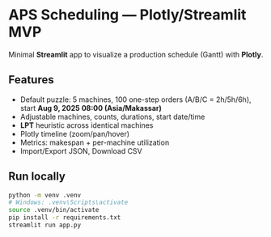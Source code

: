 # APS Scheduling — Plotly/Streamlit MVP

Minimal **Streamlit** app to visualize a production schedule (Gantt) with **Plotly**.

## Features
- Default puzzle: 5 machines, 100 one-step orders (A/B/C = 2h/5h/6h), start **Aug 9, 2025 08:00 (Asia/Makassar)**
- Adjustable machines, counts, durations, start date/time
- **LPT** heuristic across identical machines
- Plotly timeline (zoom/pan/hover)
- Metrics: makespan + per-machine utilization
- Import/Export JSON, Download CSV

## Run locally
```bash
python -m venv .venv
# Windows: .venv\Scripts\activate
source .venv/bin/activate
pip install -r requirements.txt
streamlit run app.py
